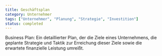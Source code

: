 ```yaml
---
title: Geschäftsplan
category: Unternehmer
tags: ["Unternehmer", "Planung", "Strategie", "Investition"]
status: completed
---
```

Business Plan: Ein detaillierter Plan, der die Ziele eines Unternehmens, die geplante Strategie und Taktik zur Erreichung dieser Ziele sowie die erwartete finanzielle Leistung umreißt.